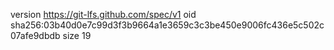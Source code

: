 version https://git-lfs.github.com/spec/v1
oid sha256:03b40d0e7c99d3f3b9664a1e3659c3c3be450e9006fc436e5c502c07afe9dbdb
size 19
